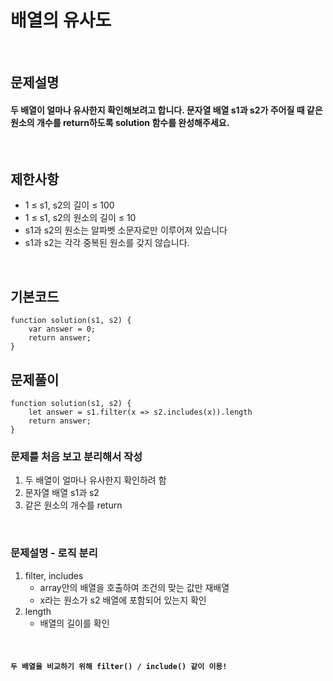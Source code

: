 # 배열의 유사도
<br>

## 문제설명
#### 두 배열이 얼마나 유사한지 확인해보려고 합니다. 문자열 배열 s1과 s2가 주어질 때 같은 원소의 개수를 return하도록 solution 함수를 완성해주세요.



<br>

## 제한사항
* 1 ≤ s1, s2의 길이 ≤ 100
* 1 ≤ s1, s2의 원소의 길이 ≤ 10
* s1과 s2의 원소는 알파벳 소문자로만 이루어져 있습니다
* s1과 s2는 각각 중복된 원소를 갖지 않습니다.



<br>

## 기본코드
```
function solution(s1, s2) {
    var answer = 0;
    return answer;
}
```


## 문제풀이
```
function solution(s1, s2) {
    let answer = s1.filter(x => s2.includes(x)).length
    return answer;
}
```
### 문제를 처음 보고 분리해서 작성
1. 두 배열이 얼마나 유사한지 확인하려 함
2. 문자열 배열 s1과 s2
3. 같은 원소의 개수를 return

<br>

### 문제설명 - 로직 분리
1. filter, includes
   - array안의 배열을 호출하여 조건의 맞는 값만 재배열
   - x라는 원소가 s2 배열에 포함되어 있는지 확인
2. length
   - 배열의 길이를 확인


<br>

#### `두 배열을 비교하기 위해 filter() / include() 같이 이용!`

